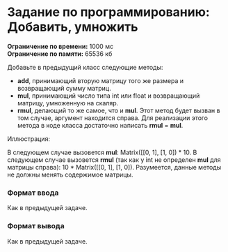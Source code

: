 # Задание по программированию: Добавить, умножить

****Ограничение по времени:**** 1000 мс  
****Ограничение по памяти:**** 65536 кб  
	
Добавьте в предыдущий класс следующие методы:

  - __add__, принимающий вторую матрицу того же размера и возвращающий сумму матриц.
  - __mul__, принимающий число типа int или float и возвращающий матрицу, умноженную на скаляр.
  - __rmul__, делающий то же самое, что и __mul__. Этот метод будет вызван в том случае, аргумент находится справа. Для реализации этого метода в коде класса достаточно написать __rmul__ = __mul__.

Иллюстрация:  

В следующем случае вызовется __mul__: Matrix([[0, 1], [1, 0]) * 10.
В следующем случае вызовется __rmul__ (так как у int не определен __mul__ для матрицы справа): 10 * Matrix([[0, 1], [1, 0]).
Разумеется, данные методы не должны менять содержимое матрицы.

### Формат ввода

Как в предыдущей задаче.

### Формат вывода

Как в предыдущей задаче.
